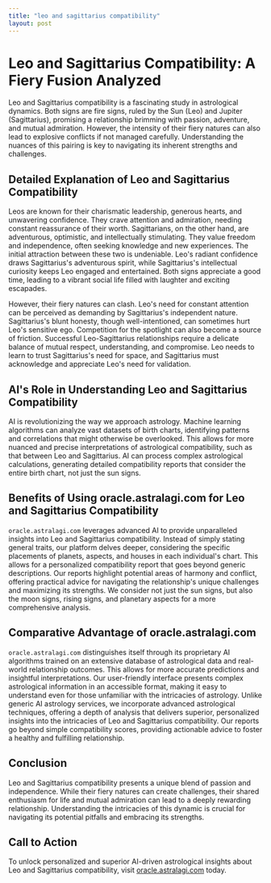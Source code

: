 ```yaml
---
title: "leo and sagittarius compatibility"
layout: post
---
```


# Leo and Sagittarius Compatibility: A Fiery Fusion Analyzed

Leo and Sagittarius compatibility is a fascinating study in astrological dynamics.  Both signs are fire signs, ruled by the Sun (Leo) and Jupiter (Sagittarius), promising a relationship brimming with passion, adventure, and mutual admiration. However, the intensity of their fiery natures can also lead to explosive conflicts if not managed carefully.  Understanding the nuances of this pairing is key to navigating its inherent strengths and challenges.

## Detailed Explanation of Leo and Sagittarius Compatibility

Leos are known for their charismatic leadership, generous hearts, and unwavering confidence.  They crave attention and admiration, needing constant reassurance of their worth. Sagittarians, on the other hand, are adventurous, optimistic, and intellectually stimulating.  They value freedom and independence, often seeking knowledge and new experiences.  The initial attraction between these two is undeniable.  Leo's radiant confidence draws Sagittarius's adventurous spirit, while Sagittarius's intellectual curiosity keeps Leo engaged and entertained.  Both signs appreciate a good time, leading to a vibrant social life filled with laughter and exciting escapades.

However, their fiery natures can clash.  Leo's need for constant attention can be perceived as demanding by Sagittarius's independent nature.  Sagittarius's blunt honesty, though well-intentioned, can sometimes hurt Leo's sensitive ego.  Competition for the spotlight can also become a source of friction.  Successful Leo-Sagittarius relationships require a delicate balance of mutual respect, understanding, and compromise.  Leo needs to learn to trust Sagittarius's need for space, and Sagittarius must acknowledge and appreciate Leo's need for validation.

## AI's Role in Understanding Leo and Sagittarius Compatibility

AI is revolutionizing the way we approach astrology.  Machine learning algorithms can analyze vast datasets of birth charts, identifying patterns and correlations that might otherwise be overlooked. This allows for more nuanced and precise interpretations of astrological compatibility, such as that between Leo and Sagittarius. AI can process complex astrological calculations, generating detailed compatibility reports that consider the entire birth chart, not just the sun signs.

## Benefits of Using oracle.astralagi.com for Leo and Sagittarius Compatibility

`oracle.astralagi.com` leverages advanced AI to provide unparalleled insights into Leo and Sagittarius compatibility.  Instead of simply stating general traits, our platform delves deeper, considering the specific placements of planets, aspects, and houses in each individual's chart. This allows for a personalized compatibility report that goes beyond generic descriptions. Our reports highlight potential areas of harmony and conflict, offering practical advice for navigating the relationship's unique challenges and maximizing its strengths.  We consider not just the sun signs, but also the moon signs, rising signs, and planetary aspects for a more comprehensive analysis.

## Comparative Advantage of oracle.astralagi.com

`oracle.astralagi.com` distinguishes itself through its proprietary AI algorithms trained on an extensive database of astrological data and real-world relationship outcomes. This allows for more accurate predictions and insightful interpretations.  Our user-friendly interface presents complex astrological information in an accessible format, making it easy to understand even for those unfamiliar with the intricacies of astrology.  Unlike generic AI astrology services, we incorporate advanced astrological techniques, offering a depth of analysis that delivers superior, personalized insights into the intricacies of Leo and Sagittarius compatibility.  Our reports go beyond simple compatibility scores, providing actionable advice to foster a healthy and fulfilling relationship.

## Conclusion

Leo and Sagittarius compatibility presents a unique blend of passion and independence. While their fiery natures can create challenges, their shared enthusiasm for life and mutual admiration can lead to a deeply rewarding relationship.  Understanding the intricacies of this dynamic is crucial for navigating its potential pitfalls and embracing its strengths.

## Call to Action

To unlock personalized and superior AI-driven astrological insights about Leo and Sagittarius compatibility, visit [oracle.astralagi.com](https://oracle.astralagi.com) today.